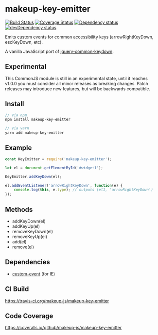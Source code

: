# makeup-key-emitter

<p>
    <a href="https://travis-ci.org/makeup-js/makeup-key-emitter"><img src="https://api.travis-ci.org/makeup-js/makeup-key-emitter.svg?branch=master" alt="Build Status" /></a>
    <a href='https://coveralls.io/github/makeup-js/makeup-key-emitter?branch=master'><img src='https://coveralls.io/repos/makeup-js/makeup-key-emitter/badge.svg?branch=master&service=github' alt='Coverage Status' /></a>
    <a href="https://david-dm.org/makeup-js/makeup-key-emitter"><img src="https://david-dm.org/makeup-js/makeup-key-emitter.svg" alt="Dependency status" /></a>
    <a href="https://david-dm.org/makeup-js/makeup-key-emitter#info=devDependencies"><img src="https://david-dm.org/makeup-js/makeup-key-emitter/dev-status.svg" alt="devDependency status" /></a>
</p>

Emits custom events for common accessibility keys (arrowRightKeyDown, escKeyDown, etc).

A vanilla JavaScript port of <a href="https://github.com/makeup-jquery/jquery-common-keydown">jquery-common-keydown</a>.

## Experimental

This CommonJS module is still in an experimental state, until it reaches v1.0.0 you must consider all minor releases as breaking changes. Patch releases may introduce new features, but will be backwards compatible.

## Install

```js
// via npm
npm install makeup-key-emitter

// via yarn
yarn add makeup-key-emitter
```

## Example

```js
const KeyEmitter = require('makeup-key-emitter');

let el = document.getElementById('#widget1');

KeyEmitter.addKeyDown(el);

el.addEventListener('arrowRightKeyDown', function(e) {
    console.log(this, e.type); // outputs (el1, 'arrowRightKeyDown')
});
```

## Methods

* addKeyDown(el)
* addKeyUp(el)
* removeKeyDown(el)
* removeKeyUp(el)
* add(el)
* remove(el)

## Dependencies

* [custom-event](https://github.com/webmodules/custom-event) (for IE)

## CI Build

https://travis-ci.org/makeup-js/makeup-key-emitter

## Code Coverage

https://coveralls.io/github/makeup-js/makeup-key-emitter
